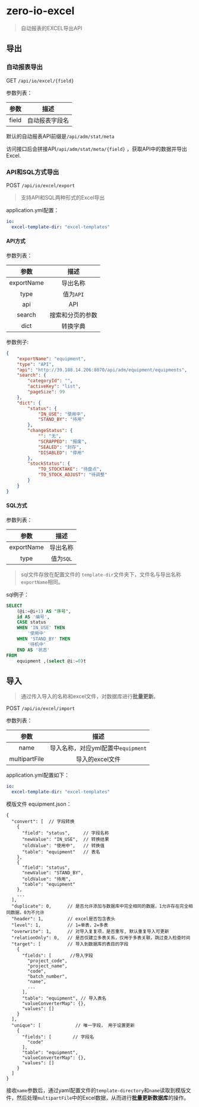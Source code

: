 # zero-io-excel
>自动报表的EXCEL导出API

## 导出
### 自动报表导出

GET `/api/io/excel/{field}`

参数列表：


| **参数** |    **描述**    |
| :------: | :------------: |
|  field   | 自动报表字段名 |

默认的自动报表API前缀是`/api/adm/stat/meta`

访问接口后会拼接API`/api/adm/stat/meta/{field}` ，获取API中的数据并导出Excel.

###  API和SQL方式导出

POST `/api/io/excel/export`

> 支持API和SQL两种形式的Excel导出


application.yml配置：

```yaml
io:
  excel-template-dir: "excel-templates"
```

####  API方式

参数列表：


|  **参数**  |     **描述**     |
| :--------: | :--------------: |
| exportName |     导出名称     |
|    type    |    值为`API`     |
|    api     |       API        |
|   search   | 搜索和分页的参数 |
|    dict    |     转换字典     |

参数例子:

```json
{
    "exportName": "equipment",
    "type": "API",
    "api": "http://39.108.14.206:8070/api/adm/equipment/equipments",
    "search": {
        "categoryId": "",
        "activeKey": "list",
        "pageSize": 99
    },
    "dict": {
        "status": {
            "IN_USE": "使用中",
            "STAND_BY": "待用"
        },
        "changeStatus": {
            "": "无",
            "SCRAPPED": "报废",
            "SEALED": "封存",
            "DISABLED": "停用"
        },
        "stockStatus": {
            "TO_STOCKTAKE": "待盘点",
            "TO_STOCK_ADJUST": "待调整"
        }
    }
}
```

#### SQL方式

参数列表：

|  **参数**  | **描述**  |
| :--------: | :-------: |
| exportName | 导出名称  |
|    type    | 值为`SQL` |

> sql文件存放在配置文件的 `template-dir`文件夹下，文件名与导出名称`exportName`相同。

sql例子：

```sql
SELECT
	(@i:=@i+1) AS "序号",
	id AS '编号',
	CASE status
	WHEN 'IN_USE' THEN
		'使用中'
	WHEN 'STAND_BY' THEN
		'待机中'
	END AS '状态'
FROM
	equipment ,(select @i:=0)t

```



## 导入

> 通过传入导入的名称和excel文件，对数据库进行**批量更新**。

POST  `/api/io/excel/import`

参数列表：

|   **参数**    |              **描述**              |
| :-----------: | :--------------------------------: |
|     name      | 导入名称，对应yml配置中`equipment` |
| multipartFile |          导入的excel文件           |

application.yml配置如下：

```yaml
io:
  excel-template-dir: "excel-templates"
```

模版文件 equipment.json：

```
{
  "convert": [	// 字段转换
    {
      "field": "status",     // 字段名称
      "newValue": "IN_USE",  // 转换结果
      "oldValue": "使用中",   // 转换值
      "table": "equipment"   // 表名
    },
    {
      "field": "status",
      "newValue": "STAND_BY",
      "oldValue": "待用",
      "table": "equipment"
    },
    ...
  ],
  "duplicate": 0,      // 是否允许添加与数据库中完全相同的数据，1允许存在完全相同数据，0为不允许
  "header": 1,         // excel是否包含表头
  "level": 1,          // 1=单表，2=多表
  "overwrite": 1,      // 对导入复复项，是否重写, 默认重复导入可更新
  "relationOnly": 0,   // 是否仅建立多表关系，仅用于多表关联，跳过查入检查时间
  "target": [          // 导入到数据库的表目的字段
    {
      "fields": [		//导入字段
        "project_code",
        "project_name",
        "code",
        "batch_number",
        "name",
        ...
      ],
      "table": "equipment",	// 导入表名
      "valueConverterMap": {},
      "values": []
    }
  ],
  "unique": [             // 唯一字段， 用于设置更新
    {
      "fields": [        // 字段名
        "code"
      ],
      "table": "equipment",
      "valueConverterMap": {},
      "values": []
    }
  ]
}

```



接收`name`参数后，通过yaml配置文件的`template-directory`和`name`读取到模版文件，然后处理`multipartFile`中的Excel数据，从而进行**批量更新数据库**的操作。